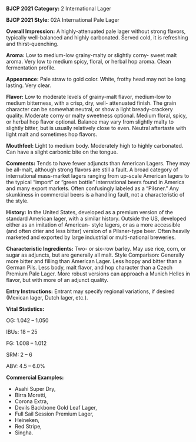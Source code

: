 <b>BJCP 2021 Category:</b> 2 International Lager

<b>BJCP 2021 Style:</b> 02A International Pale Lager

<b>Overall Impression:</b> A highly-attenuated pale lager without
strong flavors, typically well-balanced and highly carbonated.
Served cold, it is refreshing and thirst-quenching.

<b>Aroma:</b> Low to medium-low grainy-malty or slightly corny-
sweet malt aroma. Very low to medium spicy, floral, or herbal
hop aroma. Clean fermentation profile.

<b>Appearance:</b> Pale straw to gold color. White, frothy head may
not be long lasting. Very clear.

<b>Flavor:</b> Low to moderate levels of grainy-malt flavor,
medium-low to medium bitterness, with a crisp, dry, well-
attenuated finish. The grain character can be somewhat
neutral, or show a light bready-crackery quality. Moderate
corny or malty sweetness optional. Medium floral, spicy, or
herbal hop flavor optional. Balance may vary from slightly
malty to slightly bitter, but is usually relatively close to even.
Neutral aftertaste with light malt and sometimes hop flavors.

<b>Mouthfeel:</b> Light to medium body. Moderately high to highly
carbonated. Can have a slight carbonic bite on the tongue.

<b>Comments:</b> Tends to have fewer adjuncts than American
Lagers. They may be all-malt, although strong flavors are still a
fault. A broad category of international mass-market lagers
ranging from up-scale American lagers to the typical “import”
or “green bottle” international beers found in America and
many export markets. Often confusingly labeled as a “Pilsner.”
Any skunkiness in commercial beers is a handling fault, not a
characteristic of the style.

<b>History:</b> In the United States, developed as a premium
version of the standard American lager, with a similar history.
Outside the US, developed either as an imitation of American-
style lagers, or as a more accessible (and often drier and less
bitter) version of a Pilsner-type beer. Often heavily marketed
and exported by large industrial or multi-national breweries.

<b>Characteristic Ingredients:</b> Two- or six-row barley. May
use rice, corn, or sugar as adjuncts, but are generally all malt.
Style Comparison: Generally more bitter and filling than
American Lager. Less hoppy and bitter than a German Pils.
Less body, malt flavor, and hop character than a Czech
Premium Pale Lager. More robust versions can approach a
Munich Helles in flavor, but with more of an adjunct quality.

<b>Entry Instructions:</b> Entrant may specify regional variations,
if desired (Mexican lager, Dutch lager, etc.).

<b>Vital Statistics:</b>

OG: 1.042 – 1.050

IBUs: 18 – 25

FG: 1.008 – 1.012

SRM: 2 – 6

ABV: 4.5 – 6.0%

<b>Commercial Examples:</b>
- Asahi Super Dry,
- Birra Moretti,
- Corona Extra,
- Devils Backbone Gold Leaf Lager,
- Full Sail Session Premium Lager,
- Heineken,
- Red Stripe,
- Singha.
